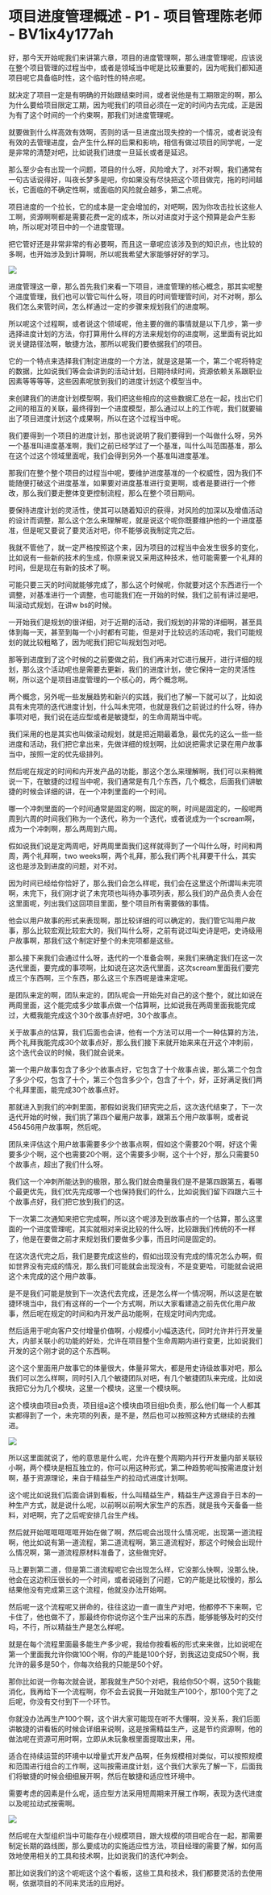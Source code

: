 # 项目进度管理概述 - P1 - 项目管理陈老师 - BV1ix4y177ah

好，那今天开始呢我们来讲第六章，项目的进度管理啊，那么进度管理呢，应该说在整个项目管理的过程当中，或者是领域当中呢是比较重要的，因为呢我们都知道项目呢它具备临时性，这个临时性的特点呢。

就决定了项目一定是有明确的开始跟结束时间，或者说他是有工期限定的啊，那么为什么要给项目限定工期，因为呢我们的项目必须在一定的时间内去完成，正是因为有了这个时间的一个约束啊，那我们对进度管理呢。

就要做到什么样高效有效啊，否则的话一旦进度出现失控的一个情况，或者说没有有效的去管理进度，会产生什么样的后果和影响，相信有做过项目的同学呢，一定是非常的清楚对吧，比如说我们进度一旦延长或者是延迟。

那么至少会有出现一个问题，项目的什么呀，风险增大了，对不对啊，我们通常有一句古话说得好，叫夜长梦多是吧，你如果没有尽快把这个项目做完，拖的时间越长，它面临的不确定性啊，或面临的风险就会越多，第二点呢。

项目进度的一个拉长，它的成本是一定会增加的，对吧啊，因为你攻击拉长这些人工啊，资源啊啊都是需要花费一定的成本，所以对进度对于这个预算是会产生影响，所以呢对项目中的一个进度管理。

把它管好还是非常非常的有必要啊，而且这一章呢应该涉及到的知识点，也比较的多啊，也开始涉及到计算啊，所以呢我希望大家能够好好的学习。



![](img/aca6a8536ca704b115d209dbc09b7fbe_1.png)

进度管理这一章，那么首先我们来看一下项目，进度管理的核心概念，那其实呢整个进度管理，我们也可以管它叫什么呀，项目的时间管理管时间，对不对啊，那么我们怎么来管时间，怎么样通过一定的步骤来规划我们的进度啊。

所以呢这个过程啊，或者说这个领域呢，他主要的做的事情就是以下几步，第一步选择进度计划的方法，你打算用什么样的方法来规划你的进度啊，这里面有说比如说关键路径法啊，敏捷方法，那所以呢我们要依据我们的项目。

它的一个特点来选择我们制定进度的一个方法，就是这是第一个，第二个呢将特定的数据，比如说我们等会会讲到的活动计划，日期持续时间，资源依赖关系跟职业因素等等等等，这些因素呢放到我们的进度计划这个模型当中。

来创建我们的进度计划模型啊，我们把这些相应的这些数据汇总在一起，找出它们之间的相互的关联，最终得到一个进度模型，那么通过以上的工作呢，我们就要输出了项目进度计划这个成果啊，所以在这个过程当中呢。

我们要得到一个项目的进度计划，那也说说明了我们要得到一个叫做什么呀，另外一个基准叫进度基准啊，我们之前已经学过了一个基准，叫什么叫范围基准，那么在这个过这个领域里面呢，我们会得到另外一个基准叫进度基准。

那我们在整个整个项目的过程当中呢，要维护进度基准的一个权威性，因为我们不能随便打破这个进度基准，如果要对进度基准进行变更啊，或者是要进行一个修改，那么我们要走整体变更控制流程，那么在整个项目期间。

要保持进度计划的灵活性，使其可以随着知识的获得，对风险的加深以及增值活动的设计而调整，那么这个怎么来理解呢，就是说这个呢你既要维护他的一个进度基准，但是呢又要说了要灵活对吧，你不能够说我制定完之后。

我就不管他了，就一定严格按照这个来，因为项目的过程当中会发生很多的变化，比如说有一些新的技术的生成，你原来说又采用这种技术，他可能需要一个礼拜的时间，但是现在有新的技术了啊。

可能只要三天的时间就能够完成了，那么这个时候呢，你就要对这个东西进行一个调整，对基准进行一个调整，也可能我们在一开始的时候，我们之前有讲过是吧，叫滚动式规划，在讲w bs的时候。

一开始我们是规划的很详细，对于近期的活动，我们规划的非常的详细啊，甚至具体到每一天，甚至到每一个小时都有可能，但是对于比较远的活动呢，我们可能规划的就比较粗略了，因为呢我们把它叫规划包对吧。

那等到进度到了这个时候的之前要做之前，我们再来对它进行展开，进行详细的规划，那么这个活动呢也是需要去更新，我们的进度计划，使它保持一定的灵活性啊，所以这个是项目进度管理的一个核心的，两个概念啊。

两个概念，另外呢一些发展趋势和新兴的实践，我们也了解一下就可以了，比如说具有未完项的迭代进度计划，什么叫未完项，也就是我们之前说过的什么呀，待办事项对吧，我们说在适应型或者是敏捷型，的生命周期当中呢。

我们采用的也是其实也叫做滚动规划，就是把近期最着急，最优先的这么一些一些进度和活动，我们把它拿出来，先做详细的规划啊，比如说把需求记录在用户故事当中，按照一定的优先级排列。

然后呢在规定的时间和内开发产品的功能，那这个怎么来理解啊，我们可以来稍微说一下，在敏捷的过程当中呢，我们通常是有几个东西，几个概念，后面我们讲敏捷的时候会详细的讲，在一个冲刺里面的一个时间。

哪一个冲刺里面的一个时间通常是固定的啊，固定的啊，时间是固定的，一般呢两周到六周的时间我们称为一个迭代，称为一个迭代，或者说成为一个scream啊，成为一个冲刺啊，那么两周到六周。

假如说我们说是定两周吧，好两周里面我们这样就得到了一个叫什么呀，时间和两周，两个礼拜啊，two weeks啊，两个礼拜，那么我们两个礼拜要干什么，其实这也是涉及到进度的问题，对不对。

因为时间已经给你恰好了，那么我们会怎么样呢，我们会在这里这个所谓叫未完项啊，未完下，我们刚才说了未完项也叫待办事项列表，那么我们的产品负责人会在这里面呢，列出我们这回项目里面，整个项目所有需要做的事情。

他会以用户故事的形式来表现啊，那比较详细的可以确定的，我们管它叫用户故事，那么比较宏观比较宏大的，我们叫什么呀，之前有说过叫史诗是吧，史诗级用户故事啊，那我们这个制定好整个的未完项都是这些。

那么接下来我们会通过什么呀，迭代的一个准备会啊，来我们来确定我们在这一次迭代里面，要完成的事项啊，比如说在这次迭代里面，这次scream里面我们要完成三个东西啊，三个东西，那么这三个东西呢是谁来定呢。

是团队来定的啊，团队来定的，团队呢会一开始先对自己的这个整个，就比如说在两周里面，这个能完成多少故事点做一个估算啊，比如说我在两周里面我能完成过，大概我能完成这个30个故事点好吧，30个故事点。

关于故事点的估算，我们后面也会讲，他有一个方法可以用一个一种估算的方法，两个礼拜我能完成30个故事点好，那么我们接下来就开始来来在开这个冲刺前，这个迭代会议的时候，我们就会说来。

第一个用户故事包含了多少个故事点好，它包含了十个故事点诶，那么第二个包含了多少个哎，包含了十个，第三个包含多少个，包含了十个，好，正好满足我们两个礼拜里面，能完成30个故事点好。

那就进入到我们的冲刺里面，那假如说我们研究完之后，这次迭代结束了，下一次迭代开始的时候，我们挑了第四个雇用户故事，跟第五个用户故事啊，或者说456456用户故事啊，然后呢。

团队来评估这个用户故事需要多少个故事点啊，假如这个需要20个啊，好这个需要多少个啊，这个也需要20个啊，这个需要多少啊，这个十个好，那么只需要50个故事点，超出了我们什么呀。

我们这一个冲刺所能达到的极限，那么我们就会商量我们是不是第四跟第五，看哪个最更优先，我们优先完成哪一个也保持我们的什么，比如说我们留下四跟六三十个故事点好，我们把它放到我们的这。

下一次第二次通知来把它完成啊，所以这个呢涉及到故事点的一个估算，那么这里面的一个进度管理呢，其实就相对来说比较的什么呀，比较跟我们传统的不一样了，他是在要做之前才来规划我们要做多少事，而且时间是固定的。

在这次迭代完之后，我们是要完成这些的，假如出现没有完成的情况怎么办啊，假如世界没有完成的情况，那么我们可能就会出现没有，不是变更哈，可能就会说把这个未完成的这个用户故事。

是不是我们可能是放到下一次迭代去完成，还是怎么样一个情况啊，所以这是在敏捷环境当中，我们有这样的一个一个方式啊，所以大家看建造之前先优化用户故事，然后呢在规定的时间和内开发产品功能啊，在规定时间内完成。

然后适用于呢向客户交付增量价值啊，小规模小小幅迭迭代，同时允许并行开发量大，内部关联小的功能的好处，允许在项目整个生命周期内进行变更，比如说我们开发的这个刚才说的这个东西啊。

这个这个里面用户故事它的体量很大，体量非常大，都是用史诗级故事对吧，那么我们可以怎么样啊，同时引入几个敏捷团队对吧，有几个敏捷团队来完成，比如说我把它分为几个模块，这里一个模块，这里一个模块啊。

这个模块由项目a负责，项目组a这个模块由项目组b负责，那么他们每一个人都其实都得到了一个，未完项的列表，是不是，然后也可以按照这种方式继续的去推进。



![](img/aca6a8536ca704b115d209dbc09b7fbe_3.png)

所以这里面就说了，他的意思是什么呢，允许在整个周期内并行开发量内部关联较小啊，两个模块是相互独立的，你可以用这种形式，第二种趋势呢叫按需进度计划啊，基于资源理论，来自于精益生产的拉动式进度计划啊。

这个呢比如说我们后面会讲到看板，什么叫精益生产，精益生产这源自于日本的一种生产方式，就是说什么呢，以前啊以前啊大家生产的东西，就是我今天备备一些料，对吧啊，完了之后呢安排几台生产线。

然后就开始哐哐哐哐哐开始在做了啊，然后呢会出现什么情况呢，出现第一道流程啊，他比如说有第一道流程，第二道流程啊，第三道流程好，那这个时候会出现什么情况啊，第一道流程原材料准备了，这些做完好。

马上要到第二道，但是第二道流程呢它会出现怎么样，它没那么快啊，没那么快，他会在这边积压很长的一个时间，或者说碰到了问题，它的产能是比较慢的，那么结果他没有完成第三这个流程，他就没办法开始啊。

然后呢一这个流程呢又拼命的，往往这边一直一直生产对吧，他都停不下来啊，它卡住了，他也做不了，那最终你你说你这个生产出来的东西，能够能够及时的交付吗，不行，所以精益生产是怎么样呢。

就是在每个流程里面最多能生产多少呢，我给你按看板的形式来来做，比如说呢在第一个里面我允许你做100个啊，你的产能是100个好，到我这边变成50个啊，我允许的最多是50个，你每次给我的只能是50个好。

那你比如说一你每次就会说，那我就生产50个对吧，我给你50个啊，这50个我能消化，我再给下一个流程啊，你不会去说我一开始就生产100个，那100个完了之后呢，你没有交付到下一个环节。

你就没办法再生产100个啊，这个讲大家可能现在听不大懂啊，没关系，我们后面讲敏捷的讲看板的时候会详细来说啊，这是按需精益生产，这是节约资源啊，他的做法呢在资源可用时啊，立即从未玩象根里面提取出来，用。

适合在持续运营的环境中以增量式开发产品啊，任务规模相对类似，可以按照规模和范围进行组合的工作啊，这叫按需进度计划，这个我们大家先了解一下，后面我们将敏捷的时候会细细展开啊，然后在敏捷和适应性环境中。

需要考虑的因素是什么呢，适应型方法采用短周期来开展工作啊，表现为迭代进度以及呢拉动式按需啊。

![](img/aca6a8536ca704b115d209dbc09b7fbe_5.png)

然后呢在大型组织当中可能存在小规模项目，跟大规模的项目呢合在一起，那需要制定长期的路线图，那么要成功的实施适应性方法，项目经理的需要了解，如何高效地使用相关的工具和技术啊，比如说我们的迭代冲刺会。

那比如说我们的这个呃呃这个这个看板，这些工具和技术，我们都要灵活的去使用啊，依据项目的不同来灵活的应用好。

